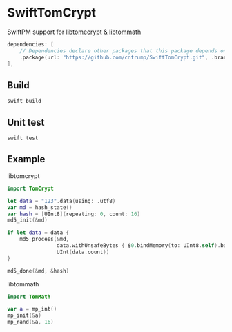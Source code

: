 # SwiftTomCrypt

SwiftPM support for [libtomecrypt](https://github.com/libtom/libtomcrypt) & [libtommath](https://github.com/libtom/libtommath)

```swift
dependencies: [
    // Dependencies declare other packages that this package depends on.
    .package(url: "https://github.com/cntrump/SwiftTomCrypt.git", .branch("master")),
],
```

## Build

```
swift build
```

## Unit test

```
swift test
```

## Example

libtomcrypt

```swift
import TomCrypt

let data = "123".data(using: .utf8)
var md = hash_state()
var hash = [UInt8](repeating: 0, count: 16)
md5_init(&md)

if let data = data {
    md5_process(&md, 
                data.withUnsafeBytes { $0.bindMemory(to: UInt8.self).baseAddress }, 
                UInt(data.count))
}

md5_done(&md, &hash)
```

libtommath

```swift
import TomMath

var a = mp_int()
mp_init(&a)
mp_rand(&a, 16)
```
